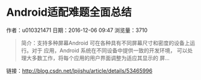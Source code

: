 # Android适配难题全面总结
作者：u010321471
日期：2016-12-06 09:47
浏览量：3710
> 简介：支持多种屏幕Android 可在各种具有不同屏幕尺寸和密度的设备上运行。对于 应用，Android 系统在不同设备中提供一致的开发环境， 可以处理大多数工作，将每个应用的用户界面调整为适应其显示的 屏...

 链接：http://blog.csdn.net/lpjishu/article/details/53465996
